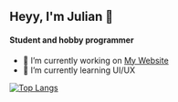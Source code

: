 ## Heyy, I'm Julian 👋
#### Student and hobby programmer

- 🔭 I’m currently working on [My Website](https://julianplatz.netlify.app) 
- 🌱 I’m currently learning UI/UX

[![Top Langs](https://github-readme-stats.vercel.app/api/top-langs/?username=julianplatz&layout=compact)](https://github.com/anuraghazra/github-readme-stats)
